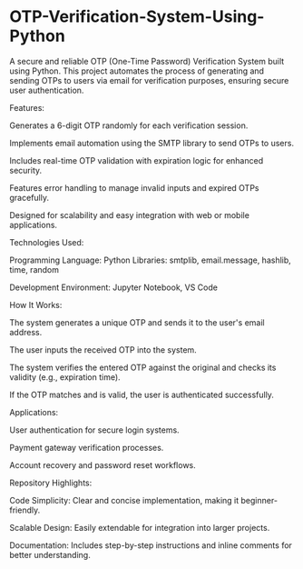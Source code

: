 # OTP-Verification-System-Using-Python

A secure and reliable OTP (One-Time Password) Verification System built using Python. This project automates the process of generating and sending OTPs to users via email for verification purposes, ensuring secure user authentication.

Features:

Generates a 6-digit OTP randomly for each verification session.

Implements email automation using the SMTP library to send OTPs to users.

Includes real-time OTP validation with expiration logic for enhanced security.

Features error handling to manage invalid inputs and expired OTPs gracefully.

Designed for scalability and easy integration with web or mobile applications.

Technologies Used:

Programming Language: Python
Libraries: smtplib, email.message, hashlib, time, random

Development Environment: Jupyter Notebook, VS Code

How It Works:

The system generates a unique OTP and sends it to the user's email address.

The user inputs the received OTP into the system.

The system verifies the entered OTP against the original and checks its validity (e.g., expiration time).

If the OTP matches and is valid, the user is authenticated successfully.

Applications:

User authentication for secure login systems.

Payment gateway verification processes.

Account recovery and password reset workflows.

Repository Highlights:

Code Simplicity: Clear and concise implementation, making it beginner-friendly.

Scalable Design: Easily extendable for integration into larger projects.

Documentation: Includes step-by-step instructions and inline comments for better understanding.
